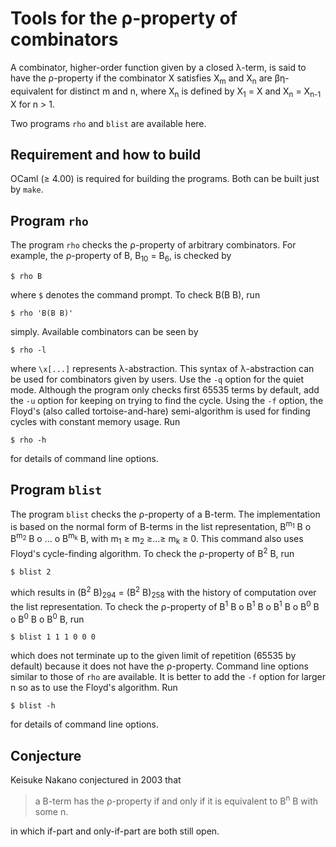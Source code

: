 # Tools for the &rho;-property of combinators

A combinator, higher-order function given by a closed &lambda;-term,
is said to have the &rho;-property if the combinator X satisfies
X<sub>m</sub> and X<sub>n</sub> are &beta;&eta;-equivalent for distinct m and n,
where X<sub>n</sub> is defined by X<sub>1</sub> = X
and X<sub>n</sub> = X<sub>n-1</sub> X for n > 1.

Two programs `rho` and `blist` are available here.

## Requirement and how to build

OCaml (&ge; 4.00) is required for building the programs.
Both can be built just by `make`.

## Program `rho`

The program `rho` checks the &rho;-property of arbitrary combinators.
For example, the &rho;-property of B, B<sub>10</sub> = B<sub>6</sub>, is
checked by
```
$ rho B
```
where `$` denotes the command prompt.
To check B(B B), run
```
$ rho 'B(B B)'
```
simply.
Available combinators can be seen by
```
$ rho -l
```
where `\x[...]` represents &lambda;-abstraction.
This syntax of &lambda;-abstraction can be used for combinators given by users.
Use the `-q` option for the quiet mode.
Although the program only checks first 65535 terms by default,
add the `-u` option for keeping on trying to find the cycle.
Using the `-f` option,
the Floyd's (also called tortoise-and-hare) semi-algorithm is used
for finding cycles with constant memory usage.
Run
```
$ rho -h
```
for details of command line options.

## Program `blist`

The program `blist` checks the &rho;-property of a B-term.
The implementation is based on the normal form of B-terms
in the list representation,
B<sup>m<sub>1</sub></sup> B o
B<sup>m<sub>2</sub></sup> B o ... o
B<sup>m<sub>k</sub></sup> B,
with m<sub>1</sub> &ge; m<sub>2</sub> &ge;...&ge; m<sub>k</sub> &ge; 0.
This command also uses Floyd's cycle-finding algorithm.
To check the &rho;-property of B<sup>2</sup> B,
run
```
$ blist 2
```
which results in (B<sup>2</sup> B)<sub>294</sub> = (B<sup>2</sup> B)<sub>258</sub>
with the history of computation over the list representation.
To check the &rho;-property of
B<sup>1</sup> B o B<sup>1</sup> B o B<sup>1</sup> B o
B<sup>0</sup> B o B<sup>0</sup> B o B<sup>0</sup> B,
run
```
$ blist 1 1 1 0 0 0
```
which does not terminate up to the given limit of repetition (65535 by default)
because it does not have the &rho;-property.
Command line options similar to those of `rho` are available.
It is better to add the `-f` option for larger n so as to use the Floyd's algorithm.
Run
```
$ blist -h
```
for details of command line options.


## Conjecture

Keisuke Nakano conjectured in 2003 that

> a B-term has the &rho;-property if and only if it is equivalent to B<sup>n</sup> B with some n.

in which if-part and only-if-part are both still open.
